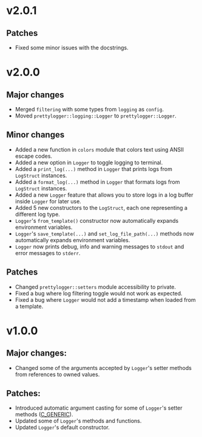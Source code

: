 # v2.0.1

## Patches
* Fixed some minor issues with the docstrings.


# v2.0.0

## Major changes
* Merged `filtering` with some types from `logging` as `config`.
* Moved `prettylogger::logging::Logger` to `prettylogger::Logger`.

## Minor changes
* Added a new function in `colors` module that colors text using ANSII escape
codes.
* Added a new option in `Logger` to toggle logging to terminal.
* Added a `print_log(...)` method in `Logger` that prints logs from `LogStruct`
instances.
* Added a `format_log(...)` method in `Logger` that formats logs from `LogStruct`
instances.
* Added a new `Logger` feature that allows you to store logs in a log buffer
inside `Logger` for later use.
* Added 5 new constructors to the `LogStruct`, each one representing a different
log type.
* `Logger`'s `from_template()` constructor now automatically expands environment
variables.
* `Logger`'s `save_template(...)` and `set_log_file_path(...)` methods now
automatically expands environment variables.
* `Logger` now prints debug, info and warning messages to `stdout` and error
messages to `stderr`.

## Patches
* Changed `prettylogger::setters` module accessibility to private.
* Fixed a bug where log filtering toggle would not work as expected.
* Fixed a bug where `Logger` would not add a timestamp when loaded from a template.


# v1.0.0

## Major changes:
* Changed some of the arguments accepted by `Logger`'s setter methods from
references to owned values.

## Patches:
* Introduced automatic argument casting for some of `Logger`'s setter methods ([C_GENERIC](https://rust-lang.github.io/api-guidelines/flexibility.html#c-generic)).
* Updated some of `Logger`'s methods and functions.
* Updated `Logger`'s default constructor.
